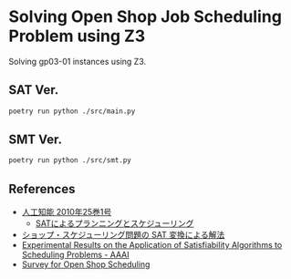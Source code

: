 # Solving Open Shop Job Scheduling Problem using Z3

Solving gp03-01 instances using Z3.

## SAT Ver.

```sh
poetry run python ./src/main.py
```

## SMT Ver.

```sh
poetry run python ./src/smt.py
```

## References

- [人工知能 2010年25巻1号](https://www.jstage.jst.go.jp/browse/jjsai/25/1/_contents/-char/ja)
  - [SATによるプランニングとスケジューリング](https://www.jstage.jst.go.jp/article/jjsai/25/1/25_114/_article/-char/ja/)
- [ショップ・スケジューリング問題の SAT 変換による解法](https://tamura70.gitlab.io/papers/pdf/ss07t.pdf)
- [Experimental Results on the Application of Satisfiability Algorithms to Scheduling Problems - AAAI](https://aaai.org/papers/01092-aaai94-168-experimental-results-on-the-application-of-satisfiability-algorithms-to-scheduling-problems/)
- [Survey for Open Shop Scheduling](https://jqcsm.qu.edu.iq/index.php/journalcm/article/view/1965)
